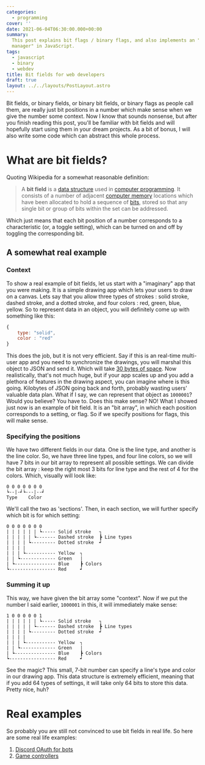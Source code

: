 ```yaml
---
categories:
  - programming
cover: ''
date: 2021-06-04T06:30:00.000+00:00
summary:
  This post explains bit flags / binary flags, and also implements an "flag
  manager" in JavaScript.
tags:
  - javascript
  - binary
  - webdev
title: Bit fields for web developers
draft: true
layout: ../../layouts/PostLayout.astro
---
```


Bit fields, or binary fields, or binary bit fields, or binary flags as people call them, are really just bit positions in a number which make sense when we give the number some context. Now I know that sounds nonsense, but after you finish reading this post, you'll be familiar with bit fields and will hopefully start using them in your dream projects. As a bit of bonus, I will also write some code which can abstract this whole process.

# What are bit fields?

Quoting Wikipedia for a somewhat reasonable definition:

> A **bit field** is a [data structure](https://en.wikipedia.org/wiki/Data_structure 'Computer programming') used in [computer programming](https://en.wikipedia.org/wiki/Computer_programming). It consists of a number of adjacent [computer memory](https://en.wikipedia.org/wiki/Computer_memory 'Computer memory') locations which have been allocated to hold a sequence of [bits](https://en.wikipedia.org/wiki/Bit 'Bit'), stored so that any single bit or group of bits within the set can be addressed.

Which just means that each bit position of a number corresponds to a characteristic (or, a toggle setting), which can be turned on and off by toggling the corresponding bit.

## A somewhat real example

### Context

To show a real example of bit fields, let us start with a "imaginary" app that you were making. It is a simple drawing app which lets your users to draw on a canvas. Lets say that you allow three types of strokes : solid stroke, dashed stroke, and a dotted stroke, and four colors : red, green, blue, yellow. So to represent data in an object, you will definitely come up with something like this:

```javascript
{
	type: "solid",
	color : "red"
}
```

This does the job, but it is not very efficient. Say if this is an real-time multi-user app and you need to synchronize the drawings, you will marshal this object to JSON and send it. Which will take [30 bytes of space](https://www.geeksforgeeks.org/how-to-get-the-length-of-a-string-in-bytes-in-javascript/). Now realistically, that's not much huge, but if your app scales up and you add a plethora of features in the drawing aspect, you can imagine where is this going. Kilobytes of JSON going back and forth, probably wasting users' valuable data plan. What if I say, we can represent that object as `1000001`? Would you believe? You have to. Does this make sense? NO! What I showed just now is an example of bit field. It is an "bit array", in which each position corresponds to a setting, or flag. So if we specify positions for flags, this will make sense.

### Specifying the positions

We have two different fields in our data. One is the line type, and another is the line color. So, we have three line types, and four line colors, so we will have 7 bits in our bit array to represent all possible settings. We can divide the bit array : keep the right most 3 bits for line type and the rest of 4 for the colors. Which, visually will look like:

    0 0 0 0 0 0 0
    ┕--|-┙┕---|--┙
    Type	Color

We'll call the two as 'sections'. Then, in each section, we will further specify which bit is for which setting:

    0 0 0 0 0 0 0
    | | | | | | ┕----- Solid stroke   ┐
    | | | | | ┕------- Dashed stroke  ┣ Line types
    | | | | ┕--------- Dotted stroke  ┙
    | | | |
    | | | ┕----------- Yellow  ┐
    | | ┕------------- Green   |
    | ┕--------------- Blue    ┣ Colors
    ┕----------------- Red     ┙

### Summing it up

This way, we have given the bit array some "context". Now if we put the number I said earlier, `1000001` in this, it will immediately make sense:

    1 0 0 0 0 0 1
    | | | | | | ┕----- Solid stroke   ┐
    | | | | | ┕------- Dashed stroke  ┣ Line types
    | | | | ┕--------- Dotted stroke  ┙
    | | | |
    | | | ┕----------- Yellow  ┐
    | | ┕------------- Green   |
    | ┕--------------- Blue    ┣ Colors
    ┕----------------- Red     ┙

See the magic? This small, 7-bit number can specify a line's type and color in our drawing app. This data structure is extremely efficient, meaning that if you add 64 types of settings, it will take only 64 bits to store this data. Pretty nice, huh?

# Real examples

So probably you are still not convinced to use bit fields in real life. So here are some real life examples:

1. [Discord OAuth for bots](https://discord.com/developers/docs/topics/oauth2#shared-resources-oauth2-scopes)
2. [Game controllers](https://en.wikipedia.org/wiki/Bit_field#:~:text=/*%20Each%20of%20these,return%20gameControllerStatus%20%26%20key%3B%20%7D)
